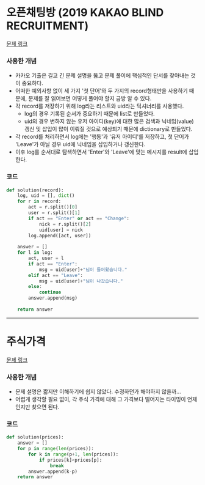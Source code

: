 # 오픈채팅방 (2019 KAKAO BLIND RECRUITMENT)
[문제 링크](https://school.programmers.co.kr/learn/courses/30/lessons/42888)    

### 사용한 개념
- 카카오 기출은 길고 긴 문제 설명을 뚫고 문제 풀이에 핵심적인 단서를 찾아내는 것이 중요하다.
- 어떠한 예외사항 없이 세 가지 '첫 단어'와 두 가지의 record형태만을 사용하기 때문에, 문제를 잘 읽어보면 어떻게 풀어야 할지 금방 알 수 있다.
- 각 record를 저장하기 위해 log라는 리스트와 uid라는 딕셔너리를 사용했다.
  * log의 경우 기록된 순서가 중요하기 때문에 list로 만들었다.
  * uid의 경우 변하지 않는 유저 아이디(key)에 대한 많은 검색과 닉네임(value) 갱신 및 삽입이 많이 이뤄질 것으로 예상되기 때문에 dictionary로 만들었다.
- 각 record를 처리하면서 log에는 '행동'과 '유저 아이디'를 저장하고, 첫 단어가 'Leave'가 아닐 경우 uid에 닉네임을 삽입하거나 갱신한다.
- 이후 log를 순서대로 탐색하면서 'Enter'와 'Leave'에 맞는 메시지를 result에 삽입한다. 

### 코드
```py
def solution(record):
    log, uid = [], dict()
    for r in record:
        act = r.split()[0]
        user = r.split()[1]
        if act == "Enter" or act == "Change":
            nick = r.split()[2]
            uid[user] = nick
        log.append([act, user])
    
    answer = []
    for l in log:
        act, user = l
        if act == "Enter":
            msg = uid[user]+"님이 들어왔습니다."
        elif act == "Leave":
            msg = uid[user]+"님이 나갔습니다."
        else:
            continue
        answer.append(msg)
    
    return answer
```
---
       
# 주식가격
[문제 링크](https://school.programmers.co.kr/learn/courses/30/lessons/42584)

### 사용한 개념
- 문제 설명은 짧지만 이해하기에 쉽지 않았다. 수정하던가 해야하지 않을까...
- 어렵게 생각할 필요 없이, 각 주식 가격에 대해 그 가격보다 떨어지는 타이밍이 언제인지만 찾으면 된다.

### 코드
```py
def solution(prices):
    answer = []
    for p in range(len(prices)):
        for k in range(p+1, len(prices)):
            if prices[k]<prices[p]:
                break            
        answer.append(k-p)
    return answer
```